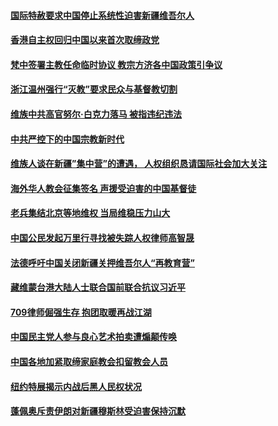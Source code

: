 #### [国际特赦要求中国停止系统性迫害新疆维吾尔人](../pages/z_yyqerqvo/4584480.md) 

#### [香港自主权回归中国以来首次取缔政党](../pages/z_yyqerqvo/4584364.md) 

#### [梵中签署主教任命临时协议 教宗方济各中国政策引争议](../pages/z_yyqerqvo/4582843.md) 

#### [浙江温州强行“灭教”要求民众与基督教切割](../pages/z_yyqerqvo/4582795.md) 

#### [维族中共高官努尔·白克力落马 被指违纪违法](../pages/z_yyqerqvo/4581158.md) 

#### [中共严控下的中国宗教新时代](../pages/z_yyqerqvo/4581071.md) 

#### [维族人谈在新疆”集中营”的遭遇， 人权组织恳请国际社会加大关注](../pages/z_yyqerqvo/4580355.md) 

#### [海外华人教会征集签名 声援受迫害的中国基督徒](../pages/z_yyqerqvo/4579811.md) 

#### [老兵集结北京等地维权 当局维稳压力山大](../pages/z_yyqerqvo/4579766.md) 

#### [中国公民发起万里行寻找被失踪人权律师高智晟](../pages/z_yyqerqvo/4578379.md) 

#### [法德呼吁中国关闭新疆关押维吾尔人“再教育营”](../pages/z_yyqerqvo/4578107.md) 

#### [藏维蒙台港大陆人士联合国前联合抗议习近平](../pages/z_yyqerqvo/4577312.md) 

#### [709律师倔强生存 抱团取暖再战江湖](../pages/z_yyqerqvo/4576410.md) 

#### [中国民主党人参与良心艺术拍卖遭煽颠传唤](../pages/z_yyqerqvo/4574583.md) 

#### [中国各地加紧取缔家庭教会扣留教会人员](../pages/z_yyqerqvo/4573634.md) 

#### [纽约特展揭示内战后黑人民权状况](../pages/z_yyqerqvo/4572812.md) 

#### [蓬佩奥斥责伊朗对新疆穆斯林受迫害保持沉默     ](../pages/z_yyqerqvo/4571531.md) 

